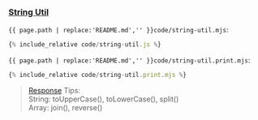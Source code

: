### [String Util](code.zip)

`{{ page.path | replace:'README.md','' }}code/string-util.mjs`:
```js
{% include_relative code/string-util.js %}
```

`{{ page.path | replace:'README.md','' }}code/string-util.print.mjs`:
```js
{% include_relative code/string-util.print.mjs %}
```

> [Response](response/string-util.js)
> Tips:<br>
> String: toUpperCase(), toLowerCase(), split() <br>
> Array: join(), reverse()
